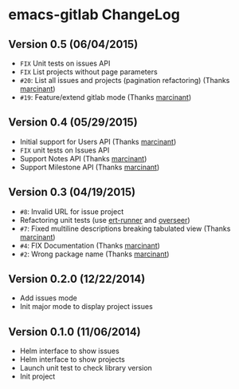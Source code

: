 # emacs-gitlab ChangeLog

## Version 0.5 (06/04/2015)

- ``FIX`` Unit tests on issues API
- ``FIX`` List projects without page parameters
- ``#20``: List all issues and projects (pagination refactoring) (Thanks [marcinant][])
- ``#19``: Feature/extend gitlab mode (Thanks [marcinant][])

## Version 0.4 (05/29/2015)

- Initial support for Users API (Thanks [marcinant][])
- ``FIX`` unit tests on Issues API
- Support Notes API (Thanks [marcinant][])
- Support Milestone API (Thanks [marcinant][])

## Version 0.3 (04/19/2015)

- ``#8``: Invalid URL for issue project
- Refactoring unit tests (use [ert-runner][] and [overseer][])
- ``#7``: Fixed multiline descriptions breaking tabulated view (Thanks [marcinant][])
- ``#4``: FIX Documentation (Thanks [marcinant][])
- ``#2``: Wrong package name (Thanks [marcinant][])

## Version 0.2.0 (12/22/2014)

- Add issues mode
- Init major mode to display project issues

## Version 0.1.0 (11/06/2014)

- Helm interface to show issues
- Helm interface to show projects
- Launch unit test to check library version
- Init project


[ert-runner]: https://github.com/rejeep/ert-runner.el
[overseer]: https://github.com/tonini/overseer.el

[marcinant]: https://github.com/marcinant

